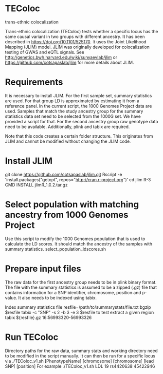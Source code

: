 # TEColoc
trans-ethnic colocalization 

Trans-ethnic colocalization (TEColoc) tests whether a specific locus has the same causal variant in two groups with different ancestry. It has been described in https://doi.org/10.1101/525170. It uses the Joint Likelihood Mapping (JLIM) model. JLIM was originally developed for colocalization testing of GWAS and eQTL signals. See http://genetics.bwh.harvard.edu/wiki/sunyaevlab/jlim or https://github.com/cotsapaslab/jlim for more details about JLIM.


# Requirements
It is necessary to install JLIM. For the first sample set, summary statistics are used. For that group LD is approximated by estimating it from a reference panel. In the current script, the 1000 Genomes Project data are used. Samples that match the study ancestry group for the summary statistics data set need to be selected from the 1000G set. We have provided a script for that. For the second ancestry group raw genotype data need to be available.
Additionally, plink and tabix are required.

Note that this code creates a certain folder structure. This originates from JLIM and cannot be modified without changing the JLIM code.


# Install JLIM 
git clone https://github.com/cotsapaslab/jlim.git
Rscript -e 'install.packages("getopt", repos="http://cran.r-project.org")' 
cd jlim
R-3 CMD INSTALL jlimR_1.0.2.tar.gz


# Select population with matching ancestry from 1000 Genomes Project
Use this script to modify the 1000 Genomes population that is used to calculate the LD scores. It should match the ancestry of the samples with summary statistics.
select_population_ldscores.sh

# Prepare input files
The raw data for the first ancestry group needs to be in plink binary format.
The file with the summary statistics is assumed to be a zipped (.gz) file that contains information for a SNP identifier, chromosome, position and p-value. It also needs to be indexed using tabix.

Index summary statistics file
resfile=/path/to/summarystats/file.txt 
bgzip $resfile 
tabix -c "SNP" -s 2 -b 3 -e 3 $resfile 
to test extract a given region
tabix ${resfile}.gz 16:56993320-56993326


# Run TEColoc
Directory paths for the raw data, summary stats and working directory need to be modified in the script manually. It can then be run for a specific locus via 
./TEColoc_v1.sh [PhenotypeName] [chromosome] [chromosome] [lead SNP] [position]
For example
./TEColoc_v1.sh LDL 19 rs4420638 45422946
